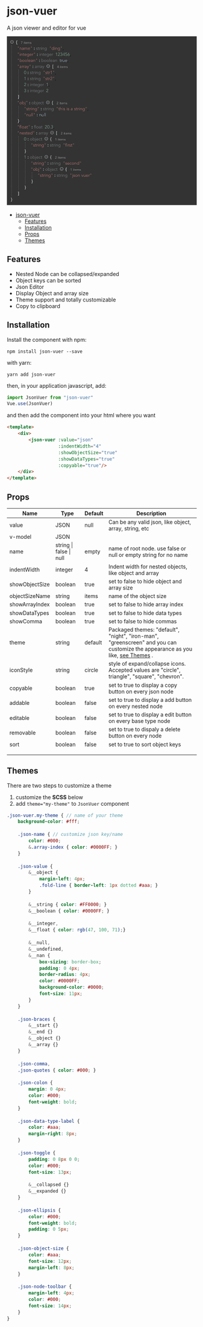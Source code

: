 # json-vuer

A json viewer and editor for vue


![demonstration](./preview.png)


- [json-vuer](#json-vuer)
  - [Features](#features)
  - [Installation](#installation)
  - [Props](#props)
  - [Themes](#themes)



## Features

* Nested Node can be collapsed/expanded
* Object keys can be sorted
* Json Editor
* Display Object and array size
* Theme support and totally customizable
* Copy to clipboard


## Installation

Install the component with npm:
```shell
npm install json-vuer --save
```

with yarn:
```shell
yarn add json-vuer
```

then, in your application javascript, add:
```javascript
import JsonVuer from "json-vuer"
Vue.use(JsonVuer)
```

and then add the component into your html where you want
```html
<template>
    <div>
        <json-vuer :value="json" 
                   :indentWidth="4" 
                   :showObjectSize="true" 
                   :showDataTypes="true" 
                   :copyable="true"/>
    </div>
</template>
```



## Props

| Name           | Type                    | Default | Description                                                  |
| -------------- | ----------------------- | ------- | ------------------------------------------------------------ |
| value          | JSON                    | null    | Can be any valid json, like object, array, string, etc       |
| v-model        | JSON                    |         |                                                              |
| name           | string \| false \| null | empty   | name of root node. use false or null or empty string for no name |
| indentWidth    | integer                 | 4       | Indent width for nested objects, like object and array       |
| showObjectSize | boolean                 | true    | set to false to hide object and array size                   |
| objectSizeName | string                  | items   | name of the object size                                      |
| showArrayIndex | boolean                 | true    | set to false to hide array index                             |
| showDataTypes  | boolean                 | true    | set to false to hide data types                              |
| showComma      | boolean                 | true    | set to false to hide commas                                  |
| theme          | string                  | default | Packaged themes: "default", "night", "iron-man", "greenscreen" and you can customize the appearance as you like, [see Themes](#themes) . |
| iconStyle      | string                  | circle  | style of expand/collapse icons. Accepted values are "circle", triangle", "square", "chevron". |
| copyable       | boolean                 | true    | set to true to display a copy button on every json node      |
| addable        | boolean                 | false   | set to true to display a add button on every nested node     |
| editable       | boolean                 | false   | set to true to display a edit button on every base type node |
| removable      | boolean                 | false   | set to true to dispaly a delete button on every node         |
| sort           | boolean                 | false   | set to true to sort object keys                              |
|                |                         |         |                                                              |
|                |                         |         |                                                              |
|                |                         |         |                                                              |



## Themes

There are two steps to customize a theme

1. customize the **SCSS** below
2. add `theme="my-theme"` to `JsonVuer` component

```scss
.json-vuer.my-theme { // name of your theme
    background-color: #fff;
    
    .json-name { // customize json key/name 
        color: #000;
        &.array-index { color: #0000FF; }
    }

    .json-value {
        &__object {
            margin-left: 4px;
            .fold-line { border-left: 1px dotted #aaa; }
        }

        &__string { color: #FF0000; }
        &__boolean { color: #0000FF; }
      
        &__integer,
        &__float { color: rgb(47, 100, 71);}
      
        &__null,
        &__undefined,
        &__nan {
            box-sizing: border-box;
            padding: 0 4px;
            border-radius: 4px;
            color: #0000FF;
            background-color: #0000;
            font-size: 11px;
        }
    }

    .json-braces {
        &__start {}
        &__end {}
        &__object {}
        &__array {}
    }

  	.json-comma,
    .json-quotes { color: #000; }

    .json-colon {
        margin: 0 4px;
        color: #000;
        font-weight: bold;
    }

    .json-data-type-label {
        color: #aaa;
        margin-right: 8px;
    }

    .json-toggle {
        padding: 0 8px 0 0;
        color: #000;
        font-size: 13px;

        &__collapsed {}
	    &__expanded {}
    }

    .json-ellipsis {
        color: #000;
        font-weight: bold;
        padding: 0 5px;
    }

    .json-object-size {
        color: #aaa;
        font-size: 12px;
        margin-left: 8px;
    }

    .json-node-toolbar {
        margin-left: 4px;
        color: #000;
        font-size: 14px;
    }
}

```

